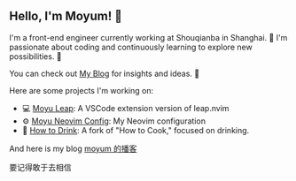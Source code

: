 ## Hello, I'm Moyum! 👋
I'm a front-end engineer currently working at Shouqianba in Shanghai. 🌆 I'm passionate about coding and continuously learning to explore new possibilities. 🚀

You can check out [My Blog](https://moyum.notion.site) for insights and ideas. 📝

Here are some projects I'm working on:

- 💻 [Moyu Leap](https://github.com/MoYuM/moyu-leap): A VSCode extension version of leap.nvim 
- ⚙️ [Moyu Neovim Config](https://github.com/MoYuM/nvim): My Neovim configuration 
- 🍹 [How to Drink](https://github.com/MoYuM/HowToDrink): A fork of "How to Cook," focused on drinking.

And here is my blog
[moyum 的播客](https://moyum.notion.site/moyum-130e29bd912180f7bee6c01cc2b09017)

要记得敢于去相信
